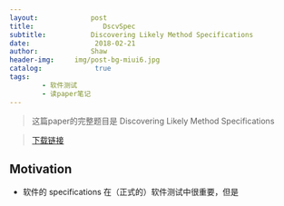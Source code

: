 ```yaml
---
layout:             post
title:                 DscvSpec
subtitle:           Discovering Likely Method Specifications
date:      	         2018-02-21
author:             Shaw
header-img:     img/post-bg-miui6.jpg
catalog: 	         true
tags:
        - 软件测试
        - 读paper笔记
---
```


> 这篇paper的完整题目是 
Discovering Likely Method Specifications

>[下载链接](https://www.microsoft.com/en-us/research/wp-content/uploads/2006/03/tr-2005-146.pdf) 

Motivation
-
- 软件的 specifications 在（正式的）软件测试中很重要，但是